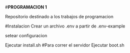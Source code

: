 #**PROGRAMACION 1**

Repositorio destinado a los trabajos de programacion

#Instalacion
Crear un archivo .env a partir de .env-example

setear configuracion

Ejecutar install.sh
#Para correr el servidor
Ejecutar boot.sh
